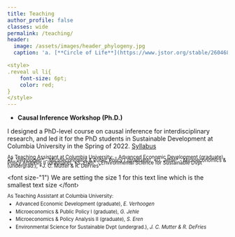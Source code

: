 ```yaml
---
title: Teaching
author_profile: false
classes: wide
permalink: /teaching/
header:
  image: /assets/images/header_phylogeny.jpg
  caption: 'a. [**Circle of Life**](https://www.jstor.org/stable/26046885){:target="_blank"} (2016), b. [**Humans are apes**](https://australian.museum/learn/science/human-evolution/humans-are-apes-great-apes){:target="_blank"}'

<style>
.reveal ul li{
    font-size: 6pt;
    color: red;
}
</style>
---
```



  - **Causal Inference Workshop (Ph.D.)**

  I designed a PhD-level course on causal inference for interdisciplinary research, and led it for the PhD students in Sustainable Development at Columbia University in the Spring of 2022. [Syllabus](../docs/CIworkshop_syllabus.pdf)


<span style="font-size:0.8em; line-height:5pt;">
As Teaching Assistant at Columbia University:
  - Advanced Economic Development (graduate), *E. Verhoogen*
  - Microeconomics & Public Policy I (graduate), *G. Jehle*
  - Microeconomics & Policy Analysis II (graduate), *S. Eren*
  - Environmental Science for Sustainable Dvpt (undergrad.), *J. C. Mutter & R. DeFries*  
</span>  

<font size-"1") We are setting the size 1 for this text line which is the smallest text size </font›

<span style="font-size:0.8em; line-height:5pt;">
As Teaching Assistant at Columbia University:

- Advanced Economic Development (graduate), *E. Verhoogen*

- Microeconomics & Public Policy I (graduate), *G. Jehle*

- Microeconomics & Policy Analysis II (graduate), *S. Eren*

- Environmental Science for Sustainable Dvpt (undergrad.), *J. C. Mutter & R. DeFries*  
</span> 
